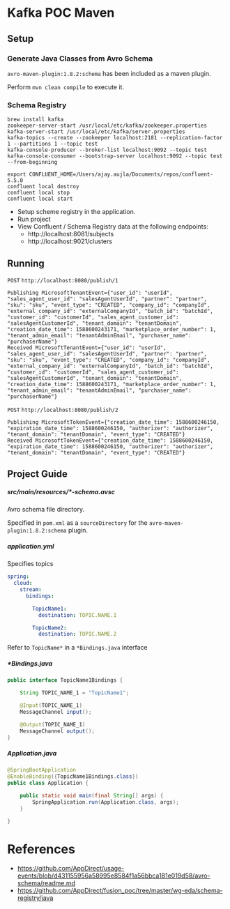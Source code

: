 # Kafka POC Maven

## Setup

### Generate Java Classes from Avro Schema

`avro-maven-plugin:1.8.2:schema` has been included as a maven plugin. 

Perform `mvn clean compile` to execute it.

### Schema Registry

```
brew install kafka
zookeeper-server-start /usr/local/etc/kafka/zookeeper.properties
kafka-server-start /usr/local/etc/kafka/server.properties
kafka-topics --create --zookeeper localhost:2181 --replication-factor 1 --partitions 1 --topic test
kafka-console-producer --broker-list localhost:9092 --topic test
kafka-console-consumer --bootstrap-server localhost:9092 --topic test --from-beginning
```

```
export CONFLUENT_HOME=/Users/ajay.aujla/Documents/repos/confluent-5.5.0
confluent local destroy
confluent local stop
confluent local start
```

- Setup scheme registry in the application.
- Run project
- View Confluent / Schema Registry data at the following endpoints:
    - http://localhost:8081/subjects
    - http://localhost:9021/clusters

## Running

`POST` `http://localhost:8080/publish/1`

```
Publishing MicrosoftTenantEvent={"user_id": "userId", "sales_agent_user_id": "salesAgentUserId", "partner": "partner", "sku": "sku", "event_type": "CREATED", "company_id": "companyId", "external_company_id": "externalCompanyId", "batch_id": "batchId", "customer_id": "customerId", "sales_agent_customer_id": "salesAgentCustomerId", "tenant_domain": "tenantDomain", "creation_date_time": 1588600243171, "marketplace_order_number": 1, "tenant_admin_email": "tenantAdminEmail", "purchaser_name": "purchaserName"}
Received MicrosoftTenantEvent={"user_id": "userId", "sales_agent_user_id": "salesAgentUserId", "partner": "partner", "sku": "sku", "event_type": "CREATED", "company_id": "companyId", "external_company_id": "externalCompanyId", "batch_id": "batchId", "customer_id": "customerId", "sales_agent_customer_id": "salesAgentCustomerId", "tenant_domain": "tenantDomain", "creation_date_time": 1588600243171, "marketplace_order_number": 1, "tenant_admin_email": "tenantAdminEmail", "purchaser_name": "purchaserName"}
```

`POST` `http://localhost:8080/publish/2`

```
Publishing MicrosoftTokenEvent={"creation_date_time": 1588600246150, "expiration_date_time": 1588600246150, "authorizer": "authorizer", "tenant_domain": "tenantDomain", "event_type": "CREATED"}
Received MicrosoftTokenEvent={"creation_date_time": 1588600246150, "expiration_date_time": 1588600246150, "authorizer": "authorizer", "tenant_domain": "tenantDomain", "event_type": "CREATED"}
```

## Project Guide

##### src/main/resources/*-schema.avsc

Avro schema file directory. 

Specified in `pom.xml` as a `sourceDirectory` for the `avro-maven-plugin:1.8.2:schema` plugin.

##### application.yml

Specifies topics

```yml
spring:
  cloud:
    stream:
      bindings:

        TopicName1:
          destination: TOPIC.NAME.1

        TopicName2:
          destination: TOPIC.NAME.2
```

Refer to `TopicName*` in a `*Bindings.java` interface 

##### *Bindings.java

```java
public interface TopicName1Bindings {

    String TOPIC_NAME_1 = "TopicName1";

    @Input(TOPIC_NAME_1)
    MessageChannel input();

    @Output(TOPIC_NAME_1)
    MessageChannel output();
}
```

##### Application.java

```java
@SpringBootApplication
@EnableBinding({TopicName1Bindings.class})
public class Application {

    public static void main(final String[] args) {
        SpringApplication.run(Application.class, args);
    }

}
```

# References

- https://github.com/AppDirect/usage-events/blob/d431155956a58995e8584f1a56bbca181e019d58/avro-schema/readme.md
- https://github.com/AppDirect/fusion_poc/tree/master/wg-eda/schema-registry/java
